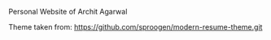 Personal Website of Archit Agarwal


Theme taken from: https://github.com/sproogen/modern-resume-theme.git

